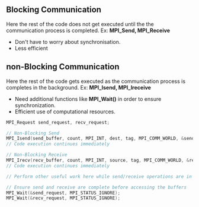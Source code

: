   

## Blocking Communication 
Here the rest of the code does not get executed until the the communication process is completed. 
Ex: **MPI_Send, MPI_Receive**
- Don't have to worry about synchronisation. 
- Less efficient
## non-Blocking Communication 
Here the rest of the code gets executed as the communication process is completes in the background. 
Ex: **MPI_Isend, MPI_Ireceive**
- Need additional functions like **MPI_Wait()** in order to ensure synchronization. 
- Efficient use of computational resources. 
```c
MPI_Request send_request, recv_request;

// Non-Blocking Send
MPI_Isend(send_buffer, count, MPI_INT, dest, tag, MPI_COMM_WORLD, &send_request);
// Code execution continues immediately

// Non-Blocking Receive
MPI_Irecv(recv_buffer, count, MPI_INT, source, tag, MPI_COMM_WORLD, &recv_request);
// Code execution continues immediately

// Perform other useful work here while send/receive operations are in progress

// Ensure send and receive are complete before accessing the buffers
MPI_Wait(&send_request, MPI_STATUS_IGNORE);
MPI_Wait(&recv_request, MPI_STATUS_IGNORE);
```



